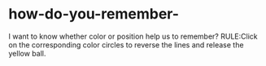 # how-do-you-remember-
I want to know whether color or position help us to remember?
RULE:Click on the corresponding color circles to reverse the lines and release the yellow ball.
